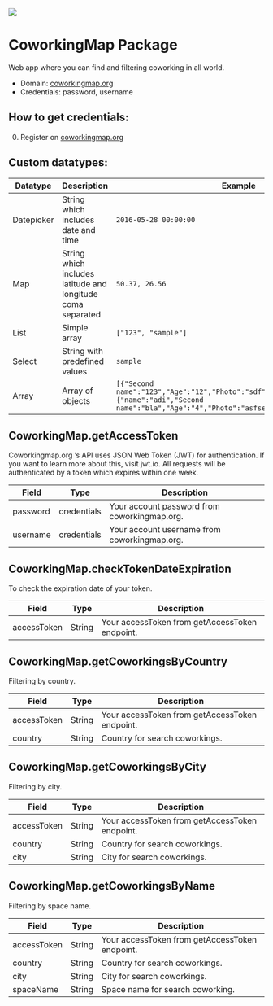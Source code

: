 [![](https://scdn.rapidapi.com/RapidAPI_banner.png)](https://rapidapi.com/package/CoworkingMap/functions?utm_source=RapidAPIGitHub_CoworkingMapFunctions&utm_medium=button&utm_content=RapidAPI_GitHub)

# CoworkingMap Package
Web app where you can find and filtering coworking in all world.
* Domain: [coworkingmap.org](https://coworkingmap.org/)
* Credentials: password, username

## How to get credentials: 
0. Register on [coworkingmap.org](https://coworkingmap.org/)

## Custom datatypes: 
 |Datatype|Description|Example
 |--------|-----------|----------
 |Datepicker|String which includes date and time|```2016-05-28 00:00:00```
 |Map|String which includes latitude and longitude coma separated|```50.37, 26.56```
 |List|Simple array|```["123", "sample"]``` 
 |Select|String with predefined values|```sample```
 |Array|Array of objects|```[{"Second name":"123","Age":"12","Photo":"sdf","Draft":"sdfsdf"},{"name":"adi","Second name":"bla","Age":"4","Photo":"asfserwe","Draft":"sdfsdf"}] ``` 
 
## CoworkingMap.getAccessToken
Coworkingmap.org ’s API uses JSON Web Token (JWT) for authentication. If you want to learn more about this, visit jwt.io. All requests will be authenticated by a token which expires within one week. 

| Field   | Type       | Description
|---------|------------|----------
| password| credentials| Your account password from coworkingmap.org.
| username| credentials| Your account username from coworkingmap.org.

## CoworkingMap.checkTokenDateExpiration
To check the expiration date of your token.

| Field      | Type  | Description
|------------|-------|----------
| accessToken| String| Your accessToken from getAccessToken endpoint.

## CoworkingMap.getCoworkingsByCountry
Filtering by country.

| Field      | Type  | Description
|------------|-------|----------
| accessToken| String| Your accessToken from getAccessToken endpoint.
| country    | String| Country for search coworkings.

## CoworkingMap.getCoworkingsByCity
Filtering by city.

| Field      | Type  | Description
|------------|-------|----------
| accessToken| String| Your accessToken from getAccessToken endpoint.
| country    | String| Country for search coworkings.
| city       | String| City for search coworkings.

## CoworkingMap.getCoworkingsByName
Filtering by space name.

| Field      | Type  | Description
|------------|-------|----------
| accessToken| String| Your accessToken from getAccessToken endpoint.
| country    | String| Country for search coworkings.
| city       | String| City for search coworkings.
| spaceName  | String| Space name for search coworking.

